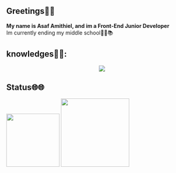 ## Greetings👋👋
**My name is Asaf Amithiel, and im a Front-End Junior Developer**
<br>Im currently ending my middle school👨‍🎓📚</br>
## knowledges📖📖:
<p align="center">
<a href="https://skillicons.dev">
<img src="https://skillicons.dev/icons?i=html,css,js,php,github" />
</a>
</p>

## Status🌐🌐
<div>
  <img height="140em" src="https://github-readme-stats.vercel.app/api/top-langs/?username=LoonBoon03&layout=donut-vertical"/>
 <img height="180em" src="https://github-readme-stats.vercel.app/api?username=LoonBoon03"/>
</div>
